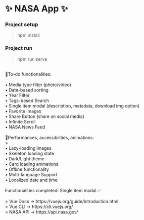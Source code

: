 # ✨ NASA App ✨

### Project setup

> npm install

### Project run

> npm run serve
 <br />
 🎯To-do functionalities:<br />
 <br />
 • Media type filter (photo/video)<br />
 • Date-based sorting<br />
 • Year Filter<br />
 • Tags-based Search<br />
 • Single item modal (description, metadata, download img option)<br />
 • Favorite images<br />
 • Share Button (share on social media)<br />
 • Infinite Scroll<br />
 • NASA News Feed<br />
 <br />
 🚀Performances, accessibilities, animations:<br /> > <br />
 • Lazy-loading images<br />
 • Skeleton loading state<br />
 • Dark/Light theme<br />
 • Card loading animations<br />
 • Offline functionality<br />
 • Multi-language Support<br />
 • Localized date and time<br />
 <br/>
 Functionalities completed: Single item modal ✅
 <br/>
 <br/>
> Vue Docs -> https://vuejs.org/guide/introduction.html <br />
> Vue CLI -> https://cli.vuejs.org/ <br />
> NASA API -> https://api.nasa.gov/
